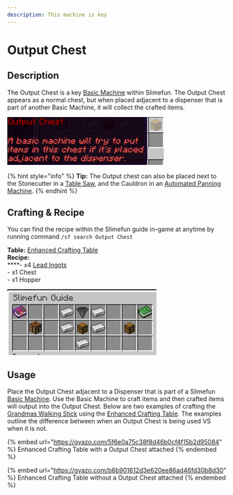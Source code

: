 ```yaml
---
description: This machine is key
---
```


# Output Chest

## Description

The Output Chest is a key [Basic Machine](./) within Slimefun. The Output Chest appears as a normal chest, but when placed adjacent to a dispenser that is part of another Basic Machine, it will collect the crafted items.&#x20;

![Output Chest](<../../../.gitbook/assets/image (173).png>)

{% hint style="info" %}
**Tip:** The Output chest can also be placed next to the Stonecutter in a [Table Saw,](table-saw.md) and the Cauldron in an [Automated Panning Machine](automated-panning-machine.md).&#x20;
{% endhint %}

## Crafting & Recipe

You can find the recipe within the Slimefun guide in-game at anytime by running command `/sf search Output Chest`

**Table:** [Enhanced Crafting Table](enhanced-crafting-table.md)\
**Recipe:**\
****- x4 [Lead Ingots](../resources/ingots/lead-ingot.md)\
\- x1 Chest\
\- x1 Hopper

![Output Chest Recipe](<../../../.gitbook/assets/image (154).png>)

## Usage

Place the Output Chest adjacent to a Dispenser that is part of a Slimefun [Basic Machine](./). Use the Basic Machine to craft items and then crafted items will output into the Output Chest. Below are two examples of crafting the [Grandmas Walking Stick](../weapons/grandmas-walking-stick.md) using the [Enhanced Crafting Table](enhanced-crafting-table.md). The examples outline the difference between when an Output Chest is being used VS when it is not.

{% embed url="https://gyazo.com/5f6e0a75c38f8d46b0cf4f15b2d95084" %}
Enhanced Crafting Table with a Output Chest attached
{% endembed %}

{% embed url="https://gyazo.com/b6b901612d3e620ee86ad46fd30b8d30" %}
Enhanced Crafting Table without a Output Chest attached
{% endembed %}




